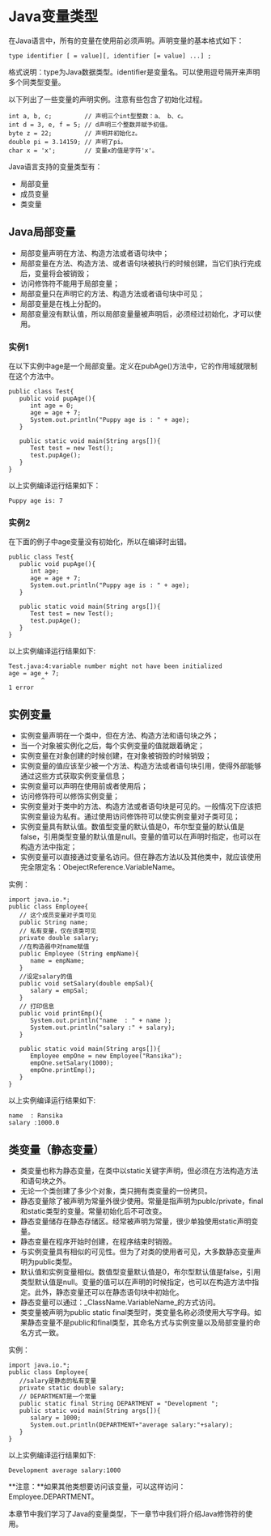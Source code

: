 
# Java变量类型

在Java语言中，所有的变量在使用前必须声明。声明变量的基本格式如下：

```
type identifier [ = value][, identifier [= value] ...] ;

```

格式说明：type为Java数据类型。identifier是变量名。可以使用逗号隔开来声明多个同类型变量。

以下列出了一些变量的声明实例。注意有些包含了初始化过程。

```
int a, b, c;         // 声明三个int型整数：a、 b、c。
int d = 3, e, f = 5; // d声明三个整数并赋予初值。
byte z = 22;         // 声明并初始化z。
double pi = 3.14159; // 声明了pi。
char x = 'x';        // 变量x的值是字符'x'。

```

Java语言支持的变量类型有：

*   局部变量
*   成员变量
*   类变量

## Java局部变量

*   局部变量声明在方法、构造方法或者语句块中；
*   局部变量在方法、构造方法、或者语句块被执行的时候创建，当它们执行完成后，变量将会被销毁；
*   访问修饰符不能用于局部变量；
*   局部变量只在声明它的方法、构造方法或者语句块中可见；
*   局部变量是在栈上分配的。
*   局部变量没有默认值，所以局部变量量被声明后，必须经过初始化，才可以使用。

### 实例1

在以下实例中age是一个局部变量。定义在pubAge()方法中，它的作用域就限制在这个方法中。

```
public class Test{ 
   public void pupAge(){
      int age = 0;
      age = age + 7;
      System.out.println("Puppy age is : " + age);
   }

   public static void main(String args[]){
      Test test = new Test();
      test.pupAge();
   }
}

```

以上实例编译运行结果如下：

```
Puppy age is: 7

```

### 实例2

在下面的例子中age变量没有初始化，所以在编译时出错。

```
public class Test{ 
   public void pupAge(){
      int age;
      age = age + 7;
      System.out.println("Puppy age is : " + age);
   }

   public static void main(String args[]){
      Test test = new Test();
      test.pupAge();
   }
}

```

以上实例编译运行结果如下:

```
Test.java:4:variable number might not have been initialized
age = age + 7;
         ^
1 error

```

## 实例变量

*   实例变量声明在一个类中，但在方法、构造方法和语句块之外；
*   当一个对象被实例化之后，每个实例变量的值就跟着确定；
*   实例变量在对象创建的时候创建，在对象被销毁的时候销毁；
*   实例变量的值应该至少被一个方法、构造方法或者语句块引用，使得外部能够通过这些方式获取实例变量信息；
*   实例变量可以声明在使用前或者使用后；
*   访问修饰符可以修饰实例变量；
*   实例变量对于类中的方法、构造方法或者语句块是可见的。一般情况下应该把实例变量设为私有。通过使用访问修饰符可以使实例变量对子类可见；
*   实例变量具有默认值。数值型变量的默认值是0，布尔型变量的默认值是false，引用类型变量的默认值是null。变量的值可以在声明时指定，也可以在构造方法中指定；
*   实例变量可以直接通过变量名访问。但在静态方法以及其他类中，就应该使用完全限定名：ObejectReference.VariableName。

实例：

```
import java.io.*;
public class Employee{
   // 这个成员变量对子类可见
   public String name;
   // 私有变量，仅在该类可见
   private double salary;
   //在构造器中对name赋值
   public Employee (String empName){
      name = empName;
   }
   //设定salary的值
   public void setSalary(double empSal){
      salary = empSal;
   }  
   // 打印信息
   public void printEmp(){
      System.out.println("name  : " + name );
      System.out.println("salary :" + salary);
   }

   public static void main(String args[]){
      Employee empOne = new Employee("Ransika");
      empOne.setSalary(1000);
      empOne.printEmp();
   }
}

```

以上实例编译运行结果如下:

```
name  : Ransika
salary :1000.0

```

## 类变量（静态变量）

*   类变量也称为静态变量，在类中以static关键字声明，但必须在方法构造方法和语句块之外。
*   无论一个类创建了多少个对象，类只拥有类变量的一份拷贝。
*   静态变量除了被声明为常量外很少使用。常量是指声明为publc/private，final和static类型的变量。常量初始化后不可改变。
*   静态变量储存在静态存储区。经常被声明为常量，很少单独使用static声明变量。
*   静态变量在程序开始时创建，在程序结束时销毁。
*   与实例变量具有相似的可见性。但为了对类的使用者可见，大多数静态变量声明为public类型。
*   默认值和实例变量相似。数值型变量默认值是0，布尔型默认值是false，引用类型默认值是null。变量的值可以在声明的时候指定，也可以在构造方法中指定。此外，静态变量还可以在静态语句块中初始化。
*   静态变量可以通过：_ClassName.VariableName_的方式访问。
*   类变量被声明为public static final类型时，类变量名称必须使用大写字母。如果静态变量不是public和final类型，其命名方式与实例变量以及局部变量的命名方式一致。

实例：

```
import java.io.*;
public class Employee{
   //salary是静态的私有变量
   private static double salary;
   // DEPARTMENT是一个常量
   public static final String DEPARTMENT = "Development ";
   public static void main(String args[]){
      salary = 1000;
      System.out.println(DEPARTMENT+"average salary:"+salary);
   }
}

```

以上实例编译运行结果如下:

```
Development average salary:1000

```

**注意：**如果其他类想要访问该变量，可以这样访问：Employee.DEPARTMENT。

本章节中我们学习了Java的变量类型，下一章节中我们将介绍Java修饰符的使用。

